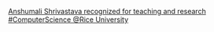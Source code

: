 [Anshumali Shrivastava recognized for teaching and research   #ComputerScience   @Rice University](https://qi.tc/qi/113139)